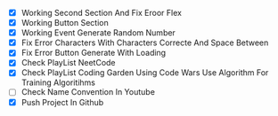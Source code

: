 - [x] Working Second Section And Fix Eroor Flex
- [x] Working Button Section
- [x] Working Event Generate Random Number
- [x] Fix Error Characters With Characters Correcte And Space Between
- [x] Fix Error Button Generate With Loading
- [x] Check PlayList NeetCode
- [x] Check PlayList Coding Garden Using Code Wars Use Algorithm For Training Algoritihms
- [ ] Check Name Convention In Youtube
- [x] Push Project In Github

